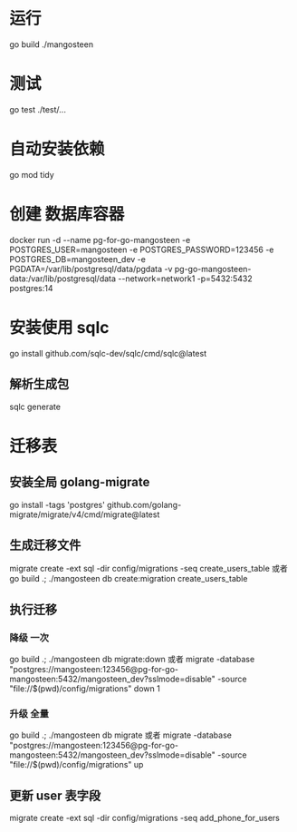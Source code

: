 # 运行

go build ./mangosteen

# 测试

go test ./test/...

# 自动安装依赖

go mod tidy

# 创建 数据库容器

docker run -d --name pg-for-go-mangosteen -e POSTGRES_USER=mangosteen -e POSTGRES_PASSWORD=123456 -e POSTGRES_DB=mangosteen_dev -e PGDATA=/var/lib/postgresql/data/pgdata -v pg-go-mangosteen-data:/var/lib/postgresql/data --network=network1 -p=5432:5432 postgres:14

# 安装使用 sqlc

go install github.com/sqlc-dev/sqlc/cmd/sqlc@latest

## 解析生成包

sqlc generate

# 迁移表

## 安装全局 golang-migrate

go install -tags 'postgres' github.com/golang-migrate/migrate/v4/cmd/migrate@latest

## 生成迁移文件

migrate create -ext sql -dir config/migrations -seq create_users_table
或者
go build .; ./mangosteen db create:migration create_users_table

## 执行迁移

### 降级 一次

go build .; ./mangosteen db migrate:down
或者
migrate -database "postgres://mangosteen:123456@pg-for-go-mangosteen:5432/mangosteen_dev?sslmode=disable" -source "file://$(pwd)/config/migrations" down 1

### 升级 全量

go build .; ./mangosteen db migrate
或者
migrate -database "postgres://mangosteen:123456@pg-for-go-mangosteen:5432/mangosteen_dev?sslmode=disable" -source "file://$(pwd)/config/migrations" up

## 更新 user 表字段

migrate create -ext sql -dir config/migrations -seq add_phone_for_users
